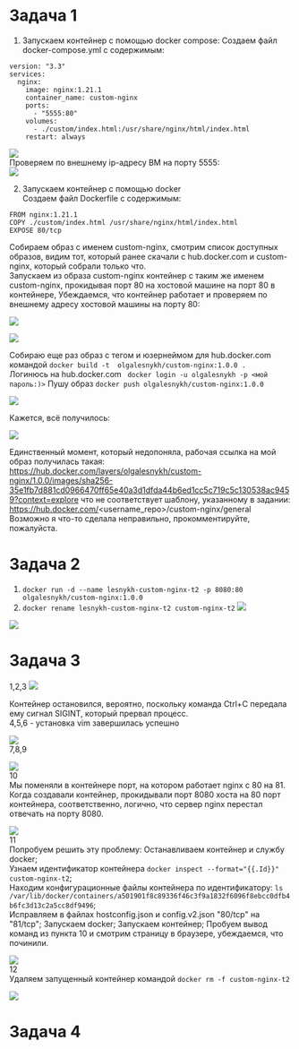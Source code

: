 # Задача 1
1. Запускаем контейнер с помощью docker compose:
Создаем файл docker-compose.yml с содержимым:
```
version: "3.3"
services:
  nginx:
    image: nginx:1.21.1
    container_name: custom-nginx
    ports:
      - "5555:80"
    volumes:
      - ./custom/index.html:/usr/share/nginx/html/index.html
    restart: always
```
    
![](https://github.com/OlgaLesnykh/screenshots/blob/main/Docker_001.png)    
Проверяем по внешнему ip-адресу ВМ на порту 5555:    
![](https://github.com/OlgaLesnykh/screenshots/blob/main/Docker_002.png)    

2. Запускаем контейнер с помощью docker    
Создаем файл Dockerfile с содержимым:
```
FROM nginx:1.21.1
COPY ./custom/index.html /usr/share/nginx/html/index.html
EXPOSE 80/tcp
```
Собираем образ с именем custom-nginx, смотрим список доступных образов, видим тот, который ранее скачали с hub.docker.com и custom-nginx, который собрали только что.    
Запускаем из образа custom-nginx контейнер с таким же именем custom-nginx, прокидывая порт 80 на хостовой машине на порт 80 в контейнере, Убеждаемся, что контейнер работает и проверяем по внешнему адресу хостовой машины на порту 80:    
    
![](https://github.com/OlgaLesnykh/screenshots/blob/main/Docker_003.png)    
    
![](https://github.com/OlgaLesnykh/screenshots/blob/main/Docker_004.png)    

Собираю еще раз образ с тегом и юзернеймом для hub.docker.com командой ```docker build -t  olgalesnykh/custom-nginx:1.0.0 .```    
Логинюсь на hub.docker.com ``` docker login -u olgalesnykh -p <мой пароль:)>```
Пушу образ ```docker push olgalesnykh/custom-nginx:1.0.0```    
    
![](https://github.com/OlgaLesnykh/screenshots/blob/main/Docker_005.png)    

Кажется, всё получилось:    
    
![](https://github.com/OlgaLesnykh/screenshots/blob/main/Docker_006.png)    

Единственный момент, который недопоняла, рабочая ссылка на мой образ получилась такая: https://hub.docker.com/layers/olgalesnykh/custom-nginx/1.0.0/images/sha256-35e1fb7d881cd0966470ff65e40a3d1dfda44b6ed1cc5c719c5c130538ac9459?context=explore что не соответствует шаблону, указанному в задании: https://hub.docker.com/<username_repo>/custom-nginx/general 
Возможно я что-то сделала неправильно, прокомментируйте, пожалуйста.
# Задача 2
1. ```docker run -d --name lesnykh-custom-nginx-t2 -p 8080:80 olgalesnykh/custom-nginx:1.0.0```
2. ```docker rename lesnykh-custom-nginx-t2 custom-nginx-t2```
![](https://github.com/OlgaLesnykh/screenshots/blob/main/Docker_007.png)    
    
![](https://github.com/OlgaLesnykh/screenshots/blob/main/Docker_008.png)    
# Задача 3
1,2,3
![](https://github.com/OlgaLesnykh/screenshots/blob/main/Docker_009.png)    

Контейнер остановился, вероятно, поскольку команда Ctrl+C передала ему сигнал SIGINT, который прервал процесс.    
4,5,6 - установка vim завершилась успешно    
    
![](https://github.com/OlgaLesnykh/screenshots/blob/main/Docker_010.png)    
7,8,9    
    
![](https://github.com/OlgaLesnykh/screenshots/blob/main/Docker_011.png)    
10    
Мы поменяли в контейнере порт, на котором работает nginx с 80 на 81. Когда создавали контейнер, прокидывали порт 8080 хоста на 80 порт контейнера, соответственно, логично, что сервер nginx перестал отвечать на порту 8080.   
    
![](https://github.com/OlgaLesnykh/screenshots/blob/main/Docker_012.png)    
11    
Попробуем решить эту проблему:
Останавливаем контейнер и службу docker;    
Узнаем идентификатор контейнера ```docker inspect --format="{{.Id}}" custom-nginx-t2```;    
Находим конфигурационные файлы контейнера по идентификатору: ```ls /var/lib/docker/containers/a501901f8c89336f46c3f9a1832f6096f8ebcc0dfb4b6fc3d13c2a5cc8df9496```;    
Исправляем в файлах hostconfig.json и config.v2.json "80/tcp" на "81/tcp";
Запускаем docker;
Запускаем контейнер;
Пробуем вывод команд из пункта 10 и смотрим страницу в браузере, убеждаемся, что починили.    
    
![](https://github.com/OlgaLesnykh/screenshots/blob/main/Docker_013.png)    
12    
Удаляем запущенный контейнер командой ```docker rm -f custom-nginx-t2```    
    
![](https://github.com/OlgaLesnykh/screenshots/blob/main/Docker_014.png)   
# Задача 4
